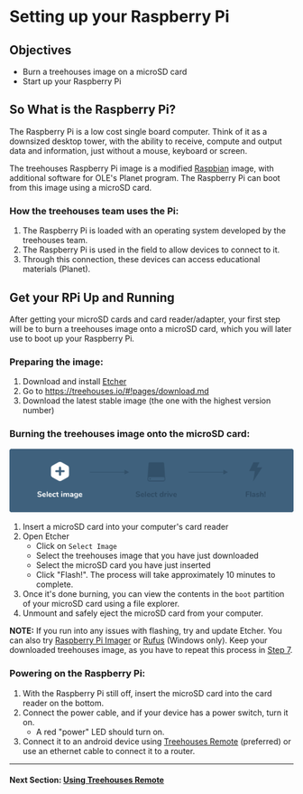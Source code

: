 # Setting up your Raspberry Pi

## Objectives

* Burn a treehouses image on a microSD card
* Start up your Raspberry Pi

## So What is the Raspberry Pi?
The Raspberry Pi is a low cost single board computer.  Think of it as a downsized desktop tower, with the ability to receive, compute and output data and information, just without a mouse, keyboard or screen.

The treehouses Raspberry Pi image is a modified [Raspbian](https://en.wikipedia.org/wiki/Raspbian) image, with additional software for OLE's Planet program.  The Raspberry Pi can boot from this image using a microSD card.

### How the treehouses team uses the Pi:  
1. The Raspberry Pi is loaded with an operating system developed by the treehouses team.
2. The Raspberry Pi is used in the field to allow devices to connect to it.
3. Through this connection, these devices can access educational materials (Planet).

## Get your RPi Up and Running
After getting your microSD cards and card reader/adapter, your first step will be to burn a treehouses image onto a microSD card, which you will later use to boot up your Raspberry Pi.

### Preparing the image:
1. Download and install [Etcher](https://etcher.io)
1. Go to https://treehouses.io/#!pages/download.md
1. Download the latest stable image (the one with the highest version number)

### Burning the treehouses image onto the microSD card:
![](images/etcher.gif)

1. Insert a microSD card into your computer's card reader
1. Open Etcher
    * Click on `Select Image`
    * Select the treehouses image that you have just downloaded
    * Select the microSD card you have just inserted
    * Click "Flash!".  The process will take approximately 10 minutes to complete.
1. Once it's done burning, you can view the contents in the `boot` partition of your microSD card using a file explorer.
1. Unmount and safely eject the microSD card from your computer.

**NOTE:** If you run into any issues with flashing, try and update Etcher. You can also try [Raspberry Pi Imager](https://www.raspberrypi.org/downloads) or [Rufus](https://github.com/pbatard/rufus/releases) (Windows only). Keep your downloaded treehouses image, as you have to repeat this process in [Step 7](https://treehouses.io/#!./pages/vi/nextcloud-tor.md).

### Powering on the Raspberry Pi:
1. With the Raspberry Pi still off, insert the microSD card into the card reader on the bottom.
1. Connect the power cable, and if your device has a power switch, turn it on.
    * A red "power" LED should turn on.
1. Connect it to an android device using [Treehouses Remote](https://play.google.com/store/apps/details?id=io.treehouses.remote) (preferred) or use an ethernet cable to connect it to a router.

---
#### Next Section: [Using Treehouses Remote](treehouses-remote.md)
